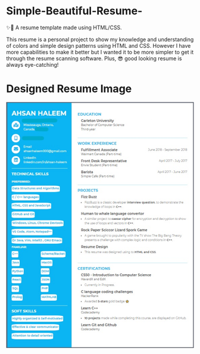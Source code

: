 # Simple-Beautiful-Resume-
✨📜 A resume template made using HTML/CSS.

This resume is a personal project to show my knowledge and understanding of colors and simple design patterns using HTML and CSS.
However I have more capabilities to make it better but I wanted it to be more simpler to get it through the resume scanning software.
Plus, 😎 good looking resume is always eye-catching!

# Designed Resume Image
![](InkedResumepic.jpg)
